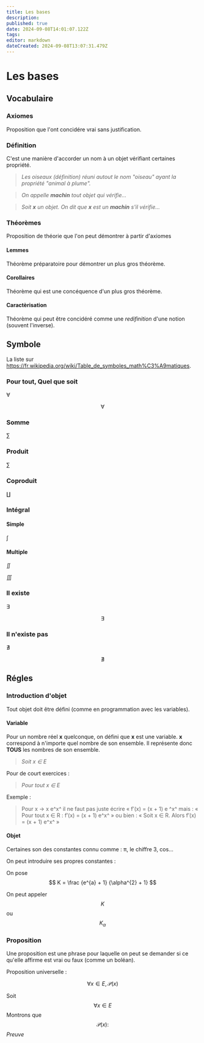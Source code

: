 ```yaml
---
title: Les bases
description: 
published: true
date: 2024-09-08T14:01:07.122Z
tags: 
editor: markdown
dateCreated: 2024-09-08T13:07:31.479Z
---
```


# Les bases

## Vocabulaire

### Axiomes

Proposition que l'ont concidére vrai sans justification.

### Définition

C'est une manière d'accorder un nom à un objet vérifiant certaines propriété.

> *Les oiseaux (définition) réuni autout le nom "oiseau" ayant la propriété "animal à plume".*

> *On appelle **machin** tout objet qui vérifie...*

> *Soit **x** un objet. On dit que **x** est un **machin** s'il vérifie...*

### Théorèmes

Proposition de théorie que l'on peut démontrer à partir d'axiomes

#### Lemmes

Théorème préparatoire pour démontrer un plus gros théorème.

#### Corollaires

Théorème qui est une concéquence d'un plus gros théorème.

#### Caractèrisation

Théorème qui peut être concidéré comme une *redifinition* d'une notion (souvent l'inverse).

## Symbole

La liste sur <https://fr.wikipedia.org/wiki/Table_de_symboles_math%C3%A9matiques>.

### Pour tout, Quel que soit

∀

$$ \forall $$

### Somme

∑

### Produit

∑

### Coproduit

∐

### Intégral

#### Simple

∫

#### Multiple

∬

∭

### Il existe

∃

$$ \exists $$

### Il n'existe pas

∄

$$ \nexists $$

## Régles

### Introduction d'objet

Tout objet doit être défini (comme en programmation avec les variables).

#### Variable

Pour un nombre réel **x** quelconque, on défini que **x** est une variable. **x** correspond à n'importe quel nombre de son ensemble. Il représente donc **TOUS** les nombres de son ensemble.

> *Soit x ∈ E*

Pour de court exercices :

> *Pour tout x ∈ E*

Exemple :

> Pour x → x e^x^ il ne faut pas juste écrire « f′(x) = (x + 1) e ^x^ mais :
> « Pour tout x ∈ R : f′(x) = (x + 1) e^x^ »
> ou bien : « Soit x ∈ R. Alors f′(x) = (x + 1) e^x^ »

#### Objet

Certaines son des constantes connu comme : π, le chiffre 3, cos...

On peut introduire ses propres constantes :

On pose
$$ K = \frac {e^{a} + 1} {\alpha^{2} + 1} $$

On peut appeler
$$ K $$
ou
$$ K_{\alpha} $$

### Proposition

Une proposition est une phrase pour laquelle on peut se demander si ce qu'elle affirme est vrai ou faux (comme un boléan).

Proposition universelle :

$$ \forall x \in E, \mathscr{P}(x) $$

Soit 
$$ \forall x \in E $$
Montrons que
$$ \mathscr{P}(x) : $$
*Preuve*


